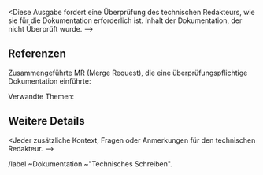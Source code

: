 <Diese Ausgabe fordert eine Überprüfung des technischen Redakteurs, wie sie für die Dokumentation erforderlich ist.
     Inhalt der Dokumentation, der nicht Überprüft wurde. -->

<!-- HINWEIS: Bitte fügen Sie ein DevOps Bühnenlabel hinzu (Format `devops:<stage_name>`).
     und weisen Sie den technischen Redakteur zu, der der
     [für diese Phase aufgelistet](https://gitlab.informatik.uni-bremen.de/s_xsipo6/softwareprojekt-2/-/project_members). -->


## Referenzen

Zusammengeführte MR (Merge Request), die eine überprüfungspflichtige Dokumentation einführte:

Verwandte Themen:

## Weitere Details

<Jeder zusätzliche Kontext, Fragen oder Anmerkungen für den technischen Redakteur. -->


/label ~Dokumentation ~"Technisches Schreiben".
